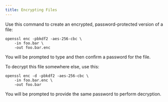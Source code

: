 ```yaml
---
title: Encrypting Files
---
```

Use this command to create an encrypted, password-protected version of a file:

```shell
openssl enc -pbkdf2 -aes-256-cbc \
    -in foo.bar \
    -out foo.bar.enc
```

You will be prompted to type and then confirm a password for the file.

To decrypt this file somewhere else, use this:

```shell
openssl enc -d -pbkdf2 -aes-256-cbc \
    -in foo.bar.enc \
    -out foo.bar
```

You will be prompted to provide the same password to perform decryption.